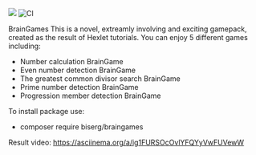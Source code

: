 <html>

<a href="https://codeclimate.com/github/codeclimate/codeclimate/maintainability"><img src="https://api.codeclimate.com/v1/badges/a99a88d28ad37a79dbf6/maintainability" /></a>
![CI](https://github.com/IgBuS/php-project-lvl1/workflows/CI/badge.svg)
</html>


BrainGames
This is a novel, extreamly involving and exciting gamepack, created as the result of Hexlet tutorials.
You can enjoy 5 different games including:
- Number calculation BrainGame
- Even number detection BrainGame
- The greatest common divisor search BrainGame
- Prime number detection BrainGame
- Progression member detection BrainGame

To install package use:
- composer require biserg/braingames

Result video:
https://asciinema.org/a/ig1FURSOcOvlYFQYyVwFUVewW
